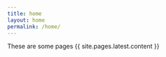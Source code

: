 ```yaml
---
title: home
layout: home
permalink: /home/
---
```


These are some pages
{{ site.pages.latest.content }}